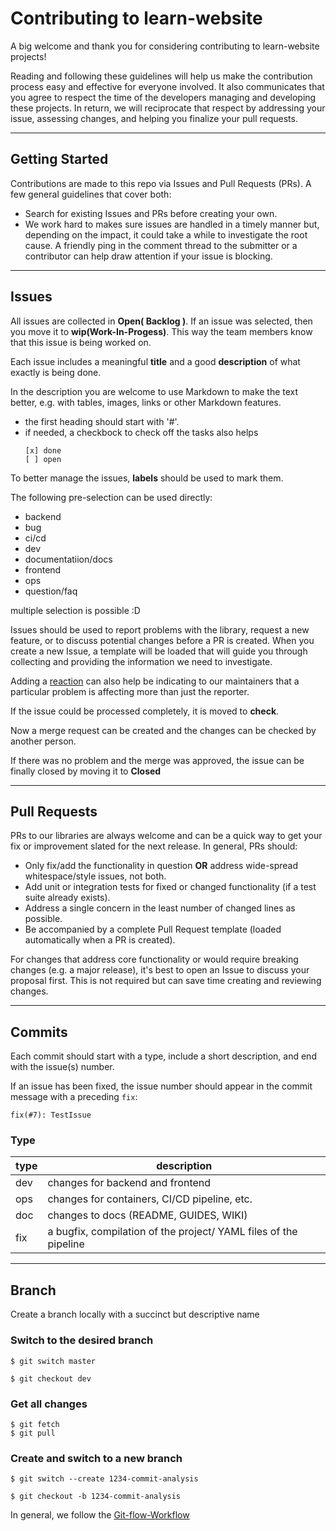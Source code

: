 # Contributing to learn-website

A big welcome and thank you for considering contributing to learn-website projects!

Reading and following these guidelines will help us make the contribution process easy and effective for everyone involved. It also communicates that you agree to respect the time of the developers managing and developing these projects. In return, we will reciprocate that respect by addressing your issue, assessing changes, and helping you finalize your pull requests.

---

## Getting Started

Contributions are made to this repo via Issues and Pull Requests (PRs). A few general guidelines that cover both:

- Search for existing Issues and PRs before creating your own.
- We work hard to makes sure issues are handled in a timely manner but, depending on the impact, it could take a while to investigate the root cause. A friendly ping in the comment thread to the submitter or a contributor can help draw attention if your issue is blocking.

---
## Issues

All issues are collected in **Open( Backlog )**.
If an issue was selected, then you move it to **wip(Work-In-Progess)**. This way the team members know that this issue is being worked on.

Each issue includes a meaningful **title** and a good **description** of what exactly is being done.

In the description you are welcome to use Markdown to make the text better, e.g. with tables, images, links or other Markdown features.

- the first heading should start with '#'.
- if needed, a checkbock to check off the tasks also helps 
  ```
  [x] done
  [ ] open
  ```

To better manage the issues, **labels** should be used to mark them.

The following pre-selection can be used directly:

- backend
- bug
- ci/cd
- dev
- documentatiion/docs
- frontend
- ops
- question/faq

multiple selection is possible :D

Issues should be used to report problems with the library, request a new feature, or to discuss potential changes before a PR is created. When you create a new Issue, a template will be loaded that will guide you through collecting and providing the information we need to investigate.

Adding a [reaction](https://github.blog/2016-03-10-add-reactions-to-pull-requests-issues-and-comments/) can also help be indicating to our maintainers that a particular problem is affecting more than just the reporter.

If the issue could be processed completely, it is moved to **check**.

Now a merge request can be created and the changes can be checked by another person.

If there was no problem and the merge was approved, the issue can be finally closed by moving it to **Closed**

---

## Pull Requests

PRs to our libraries are always welcome and can be a quick way to get your fix or improvement slated for the next release. In general, PRs should:

- Only fix/add the functionality in question **OR** address wide-spread whitespace/style issues, not both.
- Add unit or integration tests for fixed or changed functionality (if a test suite already exists).
- Address a single concern in the least number of changed lines as possible.
- Be accompanied by a complete Pull Request template (loaded automatically when a PR is created).

For changes that address core functionality or would require breaking changes (e.g. a major release), it's best to open an Issue to discuss your proposal first. This is not required but can save time creating and reviewing changes.

---

## Commits

Each commit should start with a type, include a short description, and end with the issue(s) number.

If an issue has been fixed, the issue number should appear in the commit message with a preceding `fix`:

```
fix(#7): TestIssue
```
### Type


| type | description |
| ------------ | ----------------------------------------------------------------------------------- |
| dev | changes for backend and frontend |
| ops | changes for containers, CI/CD pipeline, etc. |
| doc | changes to docs (README, GUIDES, WIKI) |
| fix | a bugfix, compilation of the project/ YAML files of the pipeline |

---

## Branch
Create a branch locally with a succinct but descriptive name

### Switch to the desired branch

```shell
$ git switch master

$ git checkout dev
```

### Get all changes

```
$ git fetch
$ git pull
```

### Create and switch to a new branch
```
$ git switch --create 1234-commit-analysis

$ git checkout -b 1234-commit-analysis
```

In general, we follow the [Git-flow-Workflow](https://www.atlassian.com/git/tutorials/comparing-workflows/gitflow-workflow#:~:text=Der%20Git-flow-Workflow%20ist,Release%20des%20Projekts%20konzipiert%20wurde.&text=Git-flow%20ist%20hervorragend%20f%C3%BCr,Release-Zyklus%20nach%20Zeitplan%20geeignet)